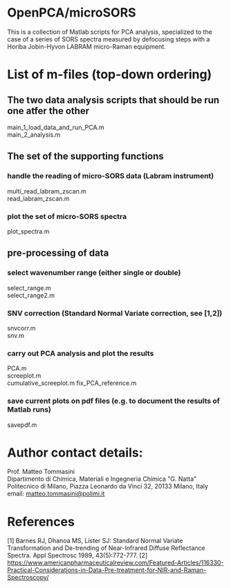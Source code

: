 # OpenPCA/microSORS
 This is a collection of Matlab scripts for PCA analysis, specialized to the case of a series of SORS spectra measured by defocusing steps with a Horiba Jobin-Hyvon LABRAM micro-Raman equipment.

 List of m-files (top-down ordering)
 ===================================

## The two data analysis scripts that should be run one atfer the other
main_1_load_data_and_run_PCA.m  
main_2_analysis.m

## The set of the supporting functions

### handle the reading of micro-SORS data (Labram instrument)
multi_read_labram_zscan.m       
read_labram_zscan.m             

### plot the set of micro-SORS spectra
plot_spectra.m

## pre-processing of data

### select wavenumber range (either single or double)
select_range.m                  
select_range2.m                 

### SNV correction (Standard Normal Variate correction, see [1,2])
snvcorr.m                       
snv.m

### carry out PCA analysis and plot the results
PCA.m                           
screeplot.m                     
cumulative_screeplot.m
fix_PCA_reference.m

### save current plots on pdf files (e.g. to document the results of Matlab runs)
savepdf.m


# Author contact details:
 Prof. Matteo Tommasini  
 Dipartimento di Chimica, Materiali e Ingegneria Chimica "G. Natta"  
 Politecnico di Milano, Piazza Leonardo da Vinci 32, 20133 Milano, Italy  
 email: matteo.tommasini@polimi.it  
 
# References
[1] Barnes RJ, Dhanoa MS, Lister SJ: Standard Normal Variate Transformation and De-trending of Near-Infrared Diffuse Reflectance Spectra. Appl Spectrosc 1989, 43(5):772-777.
[2] https://www.americanpharmaceuticalreview.com/Featured-Articles/116330-Practical-Considerations-in-Data-Pre-treatment-for-NIR-and-Raman-Spectroscopy/



